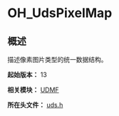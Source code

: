 # OH_UdsPixelMap

## 概述

描述像素图片类型的统一数据结构。

**起始版本：** 13

**相关模块：** [UDMF](capi-udmf.md)

**所在头文件：** [uds.h](capi-uds-h.md)

